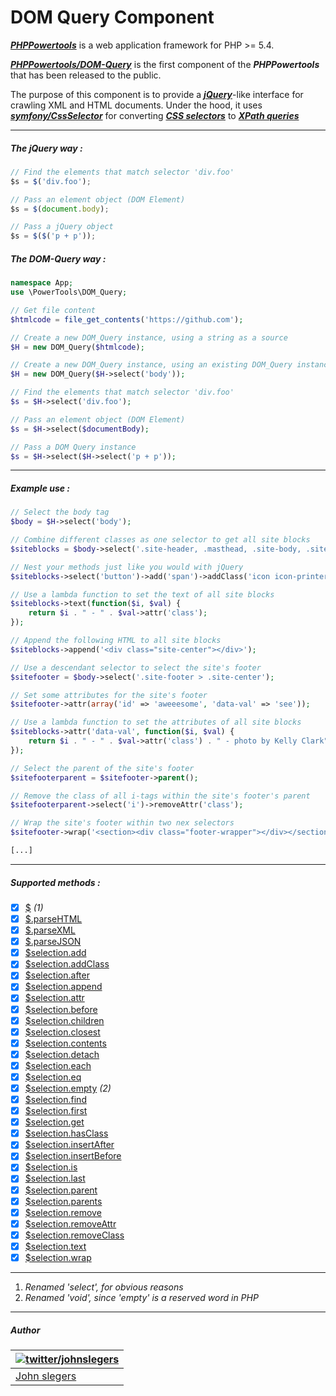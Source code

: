 # DOM Query Component

***[PHPPowertools](https://github.com/PHPPowertools)*** is a web application framework for PHP >= 5.4.

***[PHPPowertools/DOM-Query](https://github.com/PHPPowertools/DOM-Query)*** is the first component of the ***PHPPowertools*** that has been released to the public.

The purpose of this component is to provide a ***[jQuery](http://jquery.com/)***-like interface for crawling XML and HTML documents. Under the hood, it uses ***[symfony/CssSelector](https://github.com/symfony/CssSelector)*** for converting ***[CSS selectors](http://www.w3.org/TR/CSS/)*** to ***[XPath queries](http://www.w3.org/TR/xpath/)***

-----

##### The jQuery way :
```js
// Find the elements that match selector 'div.foo'
$s = $('div.foo');

// Pass an element object (DOM Element)
$s = $(document.body);

// Pass a jQuery object
$s = $($('p + p'));
```
##### The DOM-Query way :
```php
namespace App;
use \PowerTools\DOM_Query;

// Get file content
$htmlcode = file_get_contents('https://github.com');

// Create a new DOM_Query instance, using a string as a source
$H = new DOM_Query($htmlcode);

// Create a new DOM_Query instance, using an existing DOM_Query instance as a source
$H = new DOM_Query($H->select('body'));

// Find the elements that match selector 'div.foo'
$s = $H->select('div.foo');

// Pass an element object (DOM Element)
$s = $H->select($documentBody);

// Pass a DOM Query instance
$s = $H->select($H->select('p + p'));
```
-----

##### Example use :

```php
// Select the body tag
$body = $H->select('body');

// Combine different classes as one selector to get all site blocks
$siteblocks = $body->select('.site-header, .masthead, .site-body, .site-footer');

// Nest your methods just like you would with jQuery
$siteblocks->select('button')->add('span')->addClass('icon icon-printer');

// Use a lambda function to set the text of all site blocks
$siteblocks->text(function($i, $val) {
    return $i . " - " . $val->attr('class');
});

// Append the following HTML to all site blocks
$siteblocks->append('<div class="site-center"></div>');

// Use a descendant selector to select the site's footer
$sitefooter = $body->select('.site-footer > .site-center');

// Set some attributes for the site's footer
$sitefooter->attr(array('id' => 'aweeesome', 'data-val' => 'see'));

// Use a lambda function to set the attributes of all site blocks
$siteblocks->attr('data-val', function($i, $val) {
    return $i . " - " . $val->attr('class') . " - photo by Kelly Clark";
});

// Select the parent of the site's footer
$sitefooterparent = $sitefooter->parent();

// Remove the class of all i-tags within the site's footer's parent
$sitefooterparent->select('i')->removeAttr('class');

// Wrap the site's footer within two nex selectors
$sitefooter->wrap('<section><div class="footer-wrapper"></div></section>');

[...]
```

-----

##### Supported methods :

- [x] [$](http://api.jquery.com/jQuery/) *(1)*
- [x] [$.parseHTML](http://api.jquery.com/jQuery.parseHTML/)
- [x] [$.parseXML](http://api.jquery.com/jQuery.parseXML/)
- [x] [$.parseJSON](http://api.jquery.com/jQuery.parseJSON/)
- [x] [$selection.add](http://api.jquery.com/add/)
- [x] [$selection.addClass](http://api.jquery.com/addClass/)
- [x] [$selection.after](http://api.jquery.com/after/)
- [x] [$selection.append](http://api.jquery.com/append/)
- [x] [$selection.attr](http://api.jquery.com/attr/)
- [x] [$selection.before](http://api.jquery.com/before/)
- [x] [$selection.children](http://api.jquery.com/children/)
- [x] [$selection.closest](http://api.jquery.com/closest/)
- [x] [$selection.contents](http://api.jquery.com/contents/)
- [x] [$selection.detach](http://api.jquery.com/detach/)
- [x] [$selection.each](http://api.jquery.com/each/)
- [x] [$selection.eq](http://api.jquery.com/eq/)
- [x] [$selection.empty](http://api.jquery.com/empty/) *(2)*
- [x] [$selection.find](http://api.jquery.com/find/)
- [x] [$selection.first](http://api.jquery.com/first/)
- [x] [$selection.get](http://api.jquery.com/get/)
- [x] [$selection.hasClass](http://api.jquery.com/hasclass/)
- [x] [$selection.insertAfter](http://api.jquery.com/insertAfter/)
- [x] [$selection.insertBefore](http://api.jquery.com/insertBefore/)
- [x] [$selection.is](http://api.jquery.com/is/)
- [x] [$selection.last](http://api.jquery.com/last/)
- [x] [$selection.parent](http://api.jquery.com/parent/)
- [x] [$selection.parents](http://api.jquery.com/parents/)
- [x] [$selection.remove](http://api.jquery.com/remove/)
- [x] [$selection.removeAttr](http://api.jquery.com/removeAttr/)
- [x] [$selection.removeClass](http://api.jquery.com/removeClass/)
- [x] [$selection.text](http://api.jquery.com/text/)
- [x] [$selection.wrap](http://api.jquery.com/wrap/)

-----

1. *Renamed 'select', for obvious reasons*
2. *Renamed 'void', since 'empty' is a reserved word in PHP*

-----

##### Author

| [![twitter/johnslegers](https://en.gravatar.com/avatar/bf4cc94221382810233575862875e687?s=70)](http://twitter.com/johnslegers "Follow @johnslegers on Twitter") |
|---|
| [John slegers](http://www.johnslegers.com/) |
